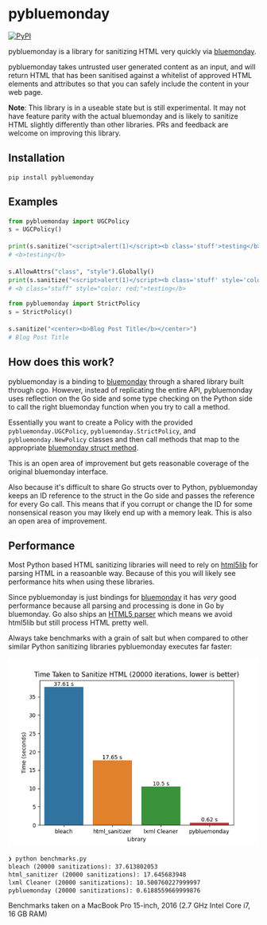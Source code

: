 # pybluemonday

[![PyPI](https://img.shields.io/pypi/v/pybluemonday)](https://pypi.org/project/pybluemonday/)

pybluemonday is a library for sanitizing HTML very quickly via [bluemonday](https://github.com/microcosm-cc/bluemonday).

pybluemonday takes untrusted user generated content as an input, and will return HTML that has been sanitised against a whitelist of approved HTML elements and attributes so that you can safely include the content in your web page.

**Note**: This library is in a useable state but is still experimental. It may not have feature parity with the actual bluemonday and is likely to sanitize HTML slightly differently than other libraries. PRs and feedback are welcome on improving this library.

## Installation

```
pip install pybluemonday
```

## Examples

```python
from pybluemonday import UGCPolicy
s = UGCPolicy()

print(s.sanitize("<script>alert(1)</script><b class='stuff'>testing</b>"))
# <b>testing</b>

s.AllowAttrs("class", "style").Globally()
print(s.sanitize("<script>alert(1)</script><b class='stuff' style='color: red;'>testing</b>")
# <b class="stuff" style="color: red;">testing</b>
```

```python
from pybluemonday import StrictPolicy
s = StrictPolicy()

s.sanitize("<center><b>Blog Post Title</b></center>")
# Blog Post Title
```

## How does this work?

pybluemonday is a binding to [bluemonday](https://github.com/microcosm-cc/bluemonday) through a shared library built through cgo. However, instead of replicating the entire API, pybluemonday uses reflection on the Go side and some type checking on the Python side to call the right bluemonday function when you try to call a method.

Essentially you want to create a Policy with the provided `pybluemonday.UGCPolicy`, `pybluemonday.StrictPolicy`, and `pybluemonday.NewPolicy` classes and then call methods that map to the appropriate [bluemonday struct method](https://pkg.go.dev/github.com/microcosm-cc/bluemonday#Policy).

This is an open area of improvement but gets reasonable coverage of the original bluemonday interface.

Also because it's difficult to share Go structs over to Python, pybluemonday keeps an ID reference to the struct in the Go side and passes the reference for every Go call. This means that if you corrupt or change the ID for some nonsensical reason you may likely end up with a memory leak. This is also an open area of improvement.

## Performance

Most Python based HTML sanitizing libraries will need to rely on [html5lib](https://html5lib.readthedocs.io/en/latest/) for parsing HTML in a reasoanble way. Because of this you will likely see performance hits when using these libraries.

Since pybluemonday is just bindings for [bluemonday](https://github.com/microcosm-cc/bluemonday) it has *very* good performance because all parsing and processing is done in Go by bluemonday. Go also ships an [HTML5 parser](https://godoc.org/golang.org/x/net/html) which means we avoid html5lib but still process HTML pretty well.

Always take benchmarks with a grain of salt but when compared to other similar Python sanitizing libraries pybluemonday executes far faster:

![](benchmarks.png)

```
❯ python benchmarks.py
bleach (20000 sanitizations): 37.613802053
html_sanitizer (20000 sanitizations): 17.645683948
lxml Cleaner (20000 sanitizations): 10.500760227999997
pybluemonday (20000 sanitizations): 0.6188559669999876
```

Benchmarks taken on a MacBook Pro 15-inch, 2016 (2.7 GHz Intel Core i7, 16 GB RAM)
